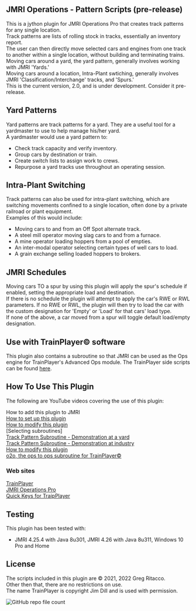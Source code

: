 ## JMRI Operations - Pattern Scripts (pre-release)
This is a jython plugin for JMRI Operations Pro that creates track patterns for any single location.  
Track patterns are lists of rolling stock in tracks, essentially an inventory report.  
The user can then directly move selected cars and engines from one track to another within a single location, without building and terminating trains.   
Moving cars around a yard, the yard pattern, generally involves working with JMRI 'Yards.'  
Moving cars around a location, Intra-Plant swtiching, generally involves JMRI 'Classification/Interchange' tracks, and 'Spurs.'  
This is the current version, 2.0, and is under development. Consider it pre-release.  

## Yard Patterns
Yard patterns are track patterns for a yard. They are a useful tool for a yardmaster to use to help manage his/her yard.  
A yardmaster would use a yard pattern to:  
* Check track capacity and verify inventory.  
* Group cars by destination or train.  
* Create switch lists to assign work to crews.  
* Repurpose a yard tracks use throughout an operating session.  

## Intra-Plant Switching
Track patterns can also be used for intra-plant switching, which are switching movements confined to a single location, often done by a private railroad or plant equipment.  
Examples of this would include:  
* Moving cars to and from an Off Spot alternate track.  
* A steel mill operator moving slag cars to and from a furnace.  
* A mine operator loading hoppers from a pool of empties.  
* An inter-modal operator selecting certain types of well cars to load.  
* A grain exchange selling loaded hoppers to brokers.  

## JMRI Schedules
Moving cars TO a spur by using this plugin will apply the spur's schedule if enabled, setting the appropriate load and destination.  
If there is no schedule the plugin will attempt to apply the car's RWE or RWL parameters.
If no RWE or RWL, the plugin will then try to load the car with the custom designation for 'Empty' or 'Load' for that cars' load type.  
If none of the above, a car moved from a spur will toggle default load/empty designation.  

## Use with TrainPlayer© software
This plugin also contains a subroutine so that JMRI can be used as the Ops engine for TrainPlayer's Advanced Ops module. The TrainPlayer side scripts can be found [here](https://github.com/GregRitacco/QuickKeys).  

## How To Use This Plugin
The following are YouTube videos covering the use of this plugin:  

How to add this plugin to JMRI  
[How to set up this plugin](https://youtu.be/GjPtXk3oKmc)  
[How to modify this plugin](https://youtu.be/DK6O9AQmqXo)  
[Selecting subroutines]  
[Track Pattern Subroutine - Demonstration at a yard](https://youtu.be/IdXvxyo-E3Y)  
[Track Pattern Subroutine - Demonstration at industry](https://youtu.be/2Tv6sUMDD_Y)  
[How to modify this plugin](https://youtu.be/DK6O9AQmqXo)  
[o2o, the ops to ops subroutine for TrainPlayer©](https://youtu.be/rlUfoSesnQo)  

### Web sites
[TrainPlayer](http://trainplayer.com/)  
[JMRI Operations Pro](https://www.jmri.org/help/en/package/jmri/jmrit/operations/Operations.shtml)  
[Quick Keys for TraipPlayer](https://github.com/GregRitacco/QuickKeys-for-TrainPlayer)  

## Testing
This plugin has been tested with:
* JMRI 4.25.4 with Java 8u301, JMRI 4.26 with Java 8u311, Windows 10 Pro and Home  

## License
The scripts included in this plugin are © 2021, 2022 Greg Ritacco.  
Other then that, there are no restrictions on use.  
The name TrainPlayer is copyright Jim Dill and is used with permission.  


![GitHub repo file count](https://img.shields.io/github/directory-file-count/GregRitacco/JMRI-Operations---Pattern-Scripts?style=flat-square)
